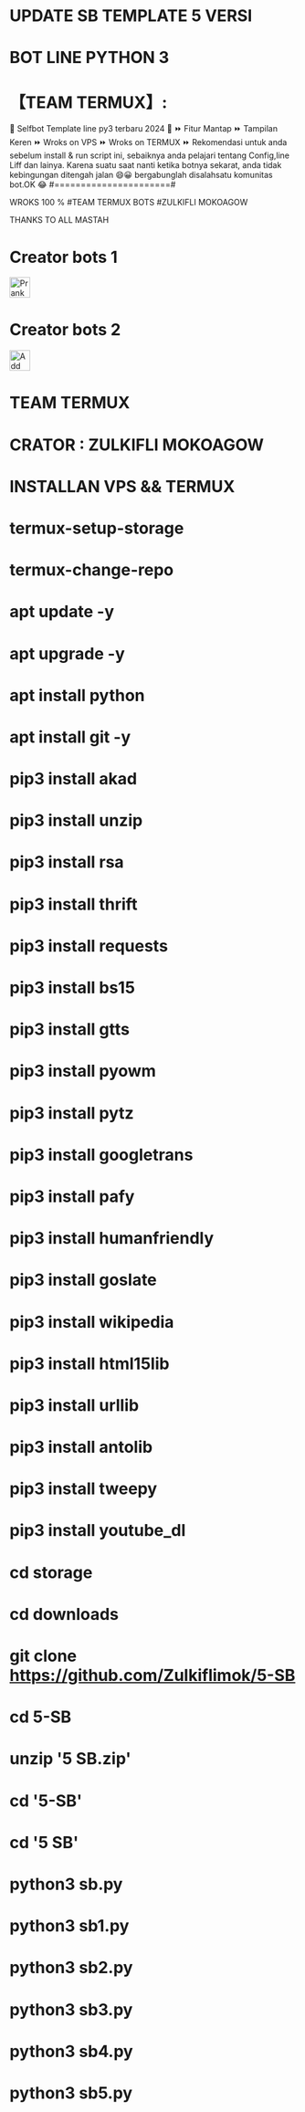 # UPDATE SB TEMPLATE 5 VERSI 

# BOT LINE PYTHON 3

# 【TEAM TERMUX】:

🔘 Selfbot Template line py3 terbaru 2024 🔘 ⏩ Fitur Mantap ⏩ Tampilan Keren ⏩ Wroks on VPS ⏩ Wroks on TERMUX ⏩ Rekomendasi untuk anda sebelum install & run script ini, sebaiknya anda pelajari tentang Config,line Liff dan lainya.
Karena suatu saat nanti ketika botnya sekarat, anda tidak kebingungan ditengah jalan 😄😀 bergabunglah disalahsatu komunitas bot.OK 😂 #======================#

WROKS 100 %
#TEAM TERMUX BOTS #ZULKIFLI MOKOAGOW

THANKS TO ALL MASTAH

# Creator bots 1
<a href="https://line.me/R/ti/p/~zul.1.01"><img height="36" border="0" alt="PrankBots" src="https://scdn.line-apps.com/n/line_add_friends/btn/en.png"></a>
# Creator bots 2
<a href="https://line.me/R/ti/p/~@936qdoju"><img height="36" border="0" alt="Add Friend" src="https://scdn.line-apps.com/n/line_add_friends/btn/en.png"></a>

# TEAM TERMUX

# CRATOR : ZULKIFLI MOKOAGOW

# INSTALLAN VPS && TERMUX

# termux-setup-storage

# termux-change-repo

# apt update -y

# apt upgrade -y

# apt install python

# apt install git -y

# pip3 install akad

# pip3 install unzip

# pip3 install rsa

# pip3 install thrift

# pip3 install requests

# pip3 install bs15

# pip3 install gtts

# pip3 install pyowm

# pip3 install pytz

# pip3 install googletrans

# pip3 install pafy

# pip3 install humanfriendly

# pip3 install goslate

# pip3 install wikipedia

# pip3 install html15lib

# pip3 install urllib

# pip3 install antolib

# pip3 install tweepy

# pip3 install youtube_dl

# cd storage

# cd downloads

# git clone https://github.com/Zulkiflimok/5-SB

# cd 5-SB

# unzip '5 SB.zip'

# cd '5-SB'

# cd '5 SB'

# python3 sb.py
# python3 sb1.py
# python3 sb2.py
# python3 sb3.py
# python3 sb4.py
# python3 sb5.py
